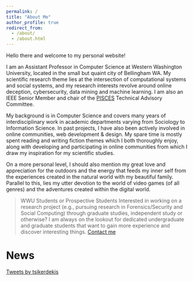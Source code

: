 ```yaml
---
permalink: /
title: "About Me"
author_profile: true
redirect_from:
  - /about/
  - /about.html
---
```


Hello there and welcome to my personal website!

I am an Assistant Professor in Computer Science at Western Washington University, located in the small but quaint city of Bellingham WA. My scientific research theme lies at the intersection of computational systems and social systems, and my research interests revolve around online deception, cybersecurity, data mining and machine learning. I am also an IEEE Senior Member and chair of the [PISCES](https://pisces-nw.org/) Technical Advisory Committee.

My background is in Computer Science and covers many years of interdisciplinary work in academic departments varying from Sociology to Information Science. In past projects, I have also been actively involved in online communities, web development & design. My spare time is mostly spent reading and writing fiction themes which I both thoroughly enjoy, along with developing and participating in online communities from which I draw my inspiration for my scientific studies.

On a more personal level, I should also mention my great love and appreciation for the outdoors and the energy that feeds my inner self from the experiences created in the natural world with my beautiful family. Parallel to this, lies my utter devotion to the world of video games (of all genres) and the adventures created within the digital world.


> WWU Students or Prospective Students
> Interested in working on a research project (e.g., pursuing research in Forensics/Security and Social Computing) through graduate studies, independent study or otherwise? I am always on the lookout for dedicated undergraduate and graduate students that want to gain more experience and discover interesting things. [Contact me](/contact/)


News
======

<a class="twitter-timeline" href="https://twitter.com/tsikerdekis?ref_src=twsrc%5Etfw">Tweets by tsikerdekis</a> <script async src="https://platform.twitter.com/widgets.js" charset="utf-8"></script>
